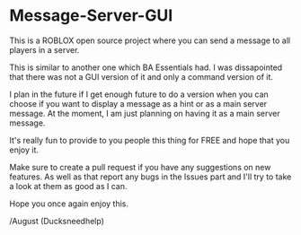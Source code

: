 # Message-Server-GUI
This is a ROBLOX open source project where you can send a message to all players in a server.


This is similar to another one which BA Essentials had. I was dissapointed that there was not a GUI version of it and only a command version of it. 

I plan in the future if I get enough future to do a version when you can choose if you want to display a message as a hint or as a main server message. At the moment, I am just planning on having it as a main server message. 

It's really fun to provide to you people this thing for FREE and hope that you enjoy it. 

Make sure to create a pull request if you have any suggestions on new features. As well as that report any bugs in the Issues part and I'll try to take a look at them as good as I can.

Hope you once again enjoy this.


/August (Ducksneedhelp)
